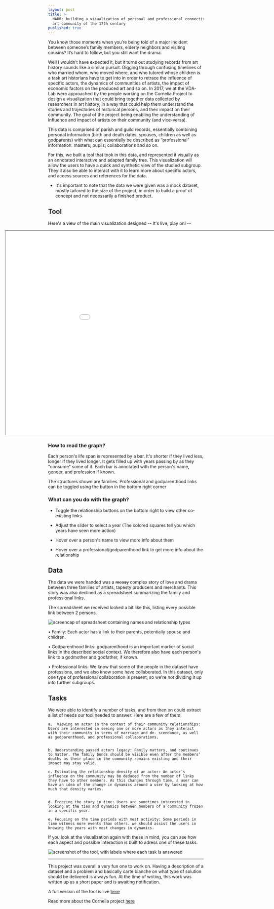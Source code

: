 ```yaml
---
layout: post
title: >-
  NAHR: building a visualization of personal and professional connections in the
  art community of the 17th century
published: true
---
```


You know those moments when you’re being told of a major incident between someone’s family members, elderly neighbors and visiting cousins? It’s hard to follow, but you still want the drama.

Well I wouldn’t have expected it, but it turns out studying records from art history sounds like  a similar pursuit. Digging through confusing timelines of who married whom, who moved where, and who tutored whose children is a task art historians have to get into in order to retrace the influence of specific actors, the dynamics of communities of artists, the impact of economic factors on the produced art and so on. In 2017, we at the VDA-Lab were approached by the people working on the Cornelia Project to design a visualization that could bring together data collected by researchers in art history, in a way that could help them understand the stories and trajectories of historical persons, and their impact on their community. The goal of the project being enabling the understanding of influence and impact of artists on their community (and vice-versa).

This data is comprised of parish and guild records, essentially combining personal information (birth and death dates, spouses, children as well as godparents) with what can essentially be described as “professional” information: masters, pupils, collaborations and so on. 

For this, we built a tool that took in this data, and represented it visually as an annotated interactive and adapted family tree. This visualization will allow the users to have a quick and synthetic view of the studied subgroup. They'll also be able to interact with it to learn more about specific actors, and access sources and references for the data.


* It's important to note that the data we were given was a mock dataset, mostly tailored to the size of the project, in order to build a proof of concept and not necessarily a finished product.




## Tool
Here's a view of the main visualization designed -- It's live, play on! --


<iframe width="1080" height="660" style="margin-left:-140px" src="//homes.esat.kuleuven.be/~hlamqadd/NAHR/simpleTL.html"  ></iframe>

### How to read the graph?

Each person's life span is represented by a bar. It's shorter if they lived less, longer if they lived longer. It gets filled up with years passing by as they "consume" some of it.
Each bar is annotated with the person's name, gender, and profession if known.

The structures shown are families. Professional and godparenthood links can be toggled using the button in the bottom right corner

### What can you do with the graph?

* Toggle the relationship buttons on the bottom right to view other co-existing links

* Adjust the slider to select a year (The colored squares tell you which years have seen more action)

* Hover over a person's name to view more info about them

* Hover over a professional/godparenthood link to get more info about the relationship




## Data

The data we were handed was a ~~messy~~ complex story of love and drama between three families of artists, tapesty producers and merchants. This story was also declined as a spreadsheet summarizing the family and professional links. 

The spreadsheet we received looked a bit like this, listing every possible link between 2 persons.

![screencap of spreadsheet containing names and relationship types]({{site.baseurl}}/images/spreadsheet.png)


• Family: Each actor has a link to their parents, potentially spouse and children.

• Godparenthood links: godparenthood is an important marker of social links in the described social context. We therefore also have each person's link to a godmother and godfather, if known.

• Professional links: We know that some of the people in the dataset have professions, and we also know some have collaborated. In this dataset, only one type of professional collaboration is present, so we're not dividing it up into further subgroups.


## Tasks

We were able to identify a number of tasks, and from then on could extract a list of needs our tool needed to answer. Here are a few of them:


	a.  Viewing an actor in the context of their community relationships: Users are interested in seeing one or more actors as they interact with their community in terms of marriage and de- scendance, as well as godparenthood, and professional collaborations.


	b. Understanding passed actors legacy: Family matters, and continues to matter. The family bonds should be visible even after the members’ deaths as their place in the community remains existing and their impact may stay valid.

	c. Estimating the relationship density of an actor: An actor’s influence on the community may be deduced from the number of links they have to other members. As this changes through time, a user can have an idea of the change in dynamics around a user by looking at how much that density varies. 


	d. Freezing the story in time: Users are sometimes interested in looking at the ties and dynamics between members of a community frozen in a specific year. 

	e. Focusing on the time periods with most activity: Some periods in time witness more events than others. we should assist the users in knowing the years with most changes in dynamics.



If you look at the visualization again with these in mind, you can see how each aspect and possible interaction is built to adress one of these tasks.

![screenshot of the tool, with labels where each task is answered]({{site.baseurl}}/images/labeledscreenshot.png)


_________________

This project was overall a very fun one to work on. Having a description of a dataset and a problem and basically carte blanche on what type of solution should be delivered is always fun. 
At the time of writing, this work was written up as a short paper and is awaiting notification.

A full version of the tool is live [here](http://homes.esat.kuleuven.be/~hlamqadd/NAHR/timeLineView.html) 

Read more about the Cornelia project [here](http://www.projectcornelia.com/)
